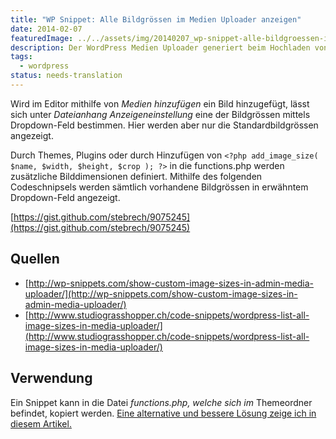 ```yaml
---
title: "WP Snippet: Alle Bildgrössen im Medien Uploader anzeigen"
date: 2014-02-07
featuredImage: ../../assets/img/20140207_wp-snippet-alle-bildgroessen-im-medien-uploader-anzeigen.jpg
description: Der WordPress Medien Uploader generiert beim Hochladen von Bildern automatisch mehrere Bildkopien in den definierten Bildgrössen. Die Standardgrössen _Miniaturbild, mittlere Bildgrösse und maximale Bildgrösse_ lassen sich in den Einstellungen festlegen.
tags:
  - wordpress
status: needs-translation
---
```

Wird im Editor mithilfe von _Medien hinzufügen_ ein Bild hinzugefügt, lässt sich unter _Dateianhang Anzeigeneinstellung_ eine der Bildgrössen mittels Dropdown-Feld bestimmen. Hier werden aber nur die Standardbildgrössen angezeigt.

Durch Themes, Plugins oder durch Hinzufügen von `<?php add_image_size( $name, $width, $height, $crop ); ?>` in die functions.php werden zusätzliche Bilddimensionen definiert. Mithilfe des folgenden Codeschnipsels werden sämtlich vorhandene Bildgrössen in erwähntem Dropdown-Feld angezeigt.

[https://gist.github.com/stebrech/9075245](https://gist.github.com/stebrech/9075245)

## Quellen

- [http://wp-snippets.com/show-custom-image-sizes-in-admin-media-uploader/](http://wp-snippets.com/show-custom-image-sizes-in-admin-media-uploader/)
- [http://www.studiograsshopper.ch/code-snippets/wordpress-list-all-image-sizes-in-media-uploader/](http://www.studiograsshopper.ch/code-snippets/wordpress-list-all-image-sizes-in-media-uploader/)

## Verwendung

Ein Snippet kann in die Datei _functions.php, welche sich im_ Themeordner befindet, kopiert werden. [Eine alternative und bessere Lösung zeige ich in diesem Artikel.](https://www.pixelstrol.ch/wordpress-snippets-sinnvoll-integrieren/)

